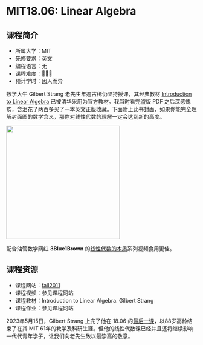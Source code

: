 # MIT18.06: Linear Algebra

## 课程简介

- 所属大学：MIT
- 先修要求：英文
- 编程语言：无
- 课程难度：🌟🌟🌟
- 预计学时：因人而异

数学大牛 Gilbert Strang 老先生年逾古稀仍坚持授课，其经典教材 [Introduction to Linear Algebra](https://math.mit.edu/~gs/linearalgebra/) 已被清华采用为官方教材。我当时看完盗版 PDF 之后深感愧疚，含泪花了两百多买了一本英文正版收藏。下面附上此书封面，如果你能完全理解封面图的数学含义，那你对线性代数的理解一定会达到新的高度。

 <img src="https://math.mit.edu/~gs/linearalgebra/ila5/linearalgebra5_Front.jpg" width = "300" height = "300" align=center />

配合油管数学网红 **3Blue1Brown** 的[线性代数的本质](https://www.youtube.com/playlist?list=PLZHQObOWTQDPD3MizzM2xVFitgF8hE_ab)系列视频食用更佳。

## 课程资源

- 课程网站：[fall2011](https://ocw.mit.edu/courses/mathematics/18-06sc-linear-algebra-fall-2011/syllabus/)
- 课程视频：参见课程网站
- 课程教材：Introduction to Linear Algebra. Gilbert Strang
- 课程作业：参见课程网站

2023年5月15日，Gilbert Strang 上完了他在 18.06 的[最后一课](https://ocw.mit.edu/courses/18-06sc-linear-algebra-fall-2011/pages/final-1806-lecture-2023/)，以88岁高龄结束了在其 MIT 61年的教学及科研生涯。但他的线性代数课已经并且还将继续影响一代代青年学子，让我们向老先生致以最崇高的敬意。